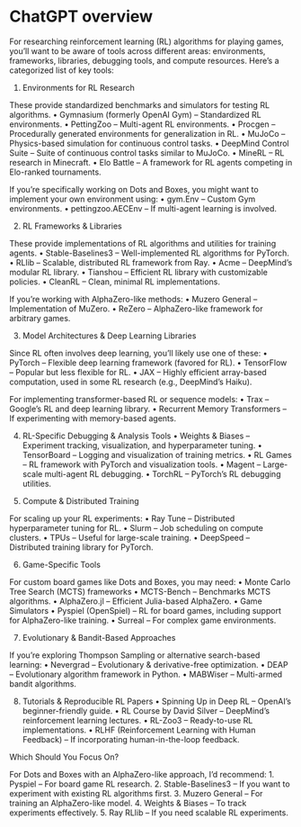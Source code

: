 # ChatGPT overview

For researching reinforcement learning (RL) algorithms for playing games, you’ll want to be aware of tools across different areas: environments, frameworks, libraries, debugging tools, and compute resources. Here’s a categorized list of key tools:

1. Environments for RL Research

These provide standardized benchmarks and simulators for testing RL algorithms.
• Gymnasium (formerly OpenAI Gym) – Standardized RL environments.
• PettingZoo – Multi-agent RL environments.
• Procgen – Procedurally generated environments for generalization in RL.
• MuJoCo – Physics-based simulation for continuous control tasks.
• DeepMind Control Suite – Suite of continuous control tasks similar to MuJoCo.
• MineRL – RL research in Minecraft.
• Elo Battle – A framework for RL agents competing in Elo-ranked tournaments.

If you’re specifically working on Dots and Boxes, you might want to implement your own environment using:
• gym.Env – Custom Gym environments.
• pettingzoo.AECEnv – If multi-agent learning is involved.

2. RL Frameworks & Libraries

These provide implementations of RL algorithms and utilities for training agents.
• Stable-Baselines3 – Well-implemented RL algorithms for PyTorch.
• RLlib – Scalable, distributed RL framework from Ray.
• Acme – DeepMind’s modular RL library.
• Tianshou – Efficient RL library with customizable policies.
• CleanRL – Clean, minimal RL implementations.

If you’re working with AlphaZero-like methods:
• Muzero General – Implementation of MuZero.
• ReZero – AlphaZero-like framework for arbitrary games.

3. Model Architectures & Deep Learning Libraries

Since RL often involves deep learning, you’ll likely use one of these:
• PyTorch – Flexible deep learning framework (favored for RL).
• TensorFlow – Popular but less flexible for RL.
• JAX – Highly efficient array-based computation, used in some RL research (e.g., DeepMind’s Haiku).

For implementing transformer-based RL or sequence models:
• Trax – Google’s RL and deep learning library.
• Recurrent Memory Transformers – If experimenting with memory-based agents.

4. RL-Specific Debugging & Analysis Tools
   • Weights & Biases – Experiment tracking, visualization, and hyperparameter tuning.
   • TensorBoard – Logging and visualization of training metrics.
   • RL Games – RL framework with PyTorch and visualization tools.
   • Magent – Large-scale multi-agent RL debugging.
   • TorchRL – PyTorch’s RL debugging utilities.

5. Compute & Distributed Training

For scaling up your RL experiments:
• Ray Tune – Distributed hyperparameter tuning for RL.
• Slurm – Job scheduling on compute clusters.
• TPUs – Useful for large-scale training.
• DeepSpeed – Distributed training library for PyTorch.

6. Game-Specific Tools

For custom board games like Dots and Boxes, you may need:
• Monte Carlo Tree Search (MCTS) frameworks
• MCTS-Bench – Benchmarks MCTS algorithms.
• AlphaZero.jl – Efficient Julia-based AlphaZero.
• Game Simulators
• Pyspiel (OpenSpiel) – RL for board games, including support for AlphaZero-like training.
• Surreal – For complex game environments.

7. Evolutionary & Bandit-Based Approaches

If you’re exploring Thompson Sampling or alternative search-based learning:
• Nevergrad – Evolutionary & derivative-free optimization.
• DEAP – Evolutionary algorithm framework in Python.
• MABWiser – Multi-armed bandit algorithms.

8. Tutorials & Reproducible RL Papers
   • Spinning Up in Deep RL – OpenAI’s beginner-friendly guide.
   • RL Course by David Silver – DeepMind’s reinforcement learning lectures.
   • RL-Zoo3 – Ready-to-use RL implementations.
   • RLHF (Reinforcement Learning with Human Feedback) – If incorporating human-in-the-loop feedback.

Which Should You Focus On?

For Dots and Boxes with an AlphaZero-like approach, I’d recommend: 1. Pyspiel – For board game RL research. 2. Stable-Baselines3 – If you want to experiment with existing RL algorithms first. 3. Muzero General – For training an AlphaZero-like model. 4. Weights & Biases – To track experiments effectively. 5. Ray RLlib – If you need scalable RL experiments.
